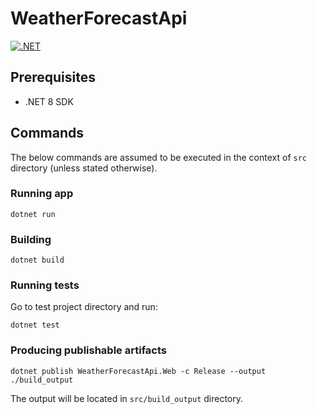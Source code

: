 # WeatherForecastApi

[![.NET](https://github.com/mib96/devops-project-cicd-app/actions/workflows/dotnet.yml/badge.svg)](https://github.com/mib96/devops-project-cicd-app/actions/workflows/dotnet.yml)

## Prerequisites

* .NET 8 SDK

## Commands

The below commands are assumed to be executed in the context of `src` directory (unless stated otherwise).

### Running app

`dotnet run`

### Building

`dotnet build`

### Running tests

Go to test project directory and run:

`dotnet test`

### Producing publishable artifacts

`dotnet publish WeatherForecastApi.Web -c Release --output ./build_output`

The output will be located in `src/build_output` directory.
